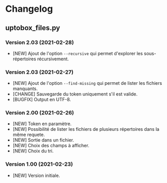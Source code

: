 # Changelog

## uptobox_files.py

### Version 2.03 (2021-02-28)
- [NEW] Ajout de l'option `--recursive` qui permet d'explorer les sous-répertoires récursivement. 

### Version 2.03 (2021-02-27)
- [NEW] Ajout de l'option `--find-missing` qui permet de lister les fichiers manquants. 
- [CHANGE] Sauvegarde du token uniquement s'il est valide. 
- [BUGFIX] Output en UTF-8. 

### Version 2.00 (2021-02-26)
- [NEW] Token en paramètre. 
- [NEW] Possibilité de lister les fichiers de plusieurs répertoires dans la même requete. 
- [NEW] Sortie dans un fichier. 
- [NEW] Choix des champs à afficher. 
- [NEW] Choix du tri. 

### Version 1.00 (2021-02-23)
- [NEW] Version initiale.
